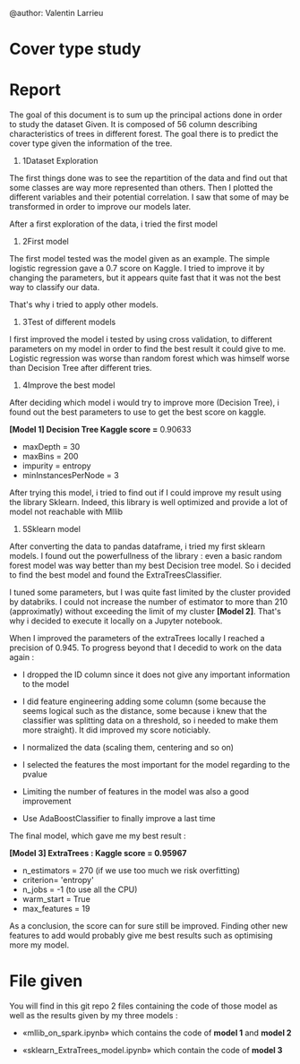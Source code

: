 @author: Valentin Larrieu

# Cover type study

# Report

The goal of this document is to sum up the principal actions done in order to study the dataset Given. It is composed of 56 column describing characteristics of trees in different forest. The goal there is to predict the cover type given the information of the tree.

1. 1Dataset Exploration

The first things done was to see the repartition of the data and find out that some classes are way more represented than others. Then I plotted the different variables and their potential correlation. I saw that some of may be transformed in order to improve our models later.

After a first exploration of the data, i tried the first model

1. 2First model

The first model tested was the model given as an example. The simple logistic regression gave a 0.7 score on Kaggle. I tried to improve it by changing the parameters, but it appears quite fast that it was not the best way to classify our data.

That&#39;s why i tried to apply other models.

1. 3Test of different models

I first improved the model i tested by using cross validation, to different parameters on my model in order to find the best result it could give to me. Logistic regression was worse than random forest which was himself worse than Decision Tree after different tries.

1. 4Improve the best model

After deciding which model i would try to improve more (Decision Tree), i found out the best parameters to use to get the best score on kaggle.

**[Model 1] Decision Tree Kaggle score =** 0.90633

- maxDepth = 30
- maxBins = 200
- impurity = entropy
- minInstancesPerNode = 3

After trying this model, i tried to find out if I could improve my result using the library Sklearn. Indeed, this library is well optimized and provide a lot of model not reachable with Mllib

1. 5Sklearn model

After converting the data to pandas dataframe, i tried my first sklearn models. I found out the powerfullness of the library : even a basic random forest model was way better than my best Decision tree model. So i decided to find the best model and found the ExtraTreesClassifier.

I tuned some parameters, but I was quite fast limited by the cluster provided by databriks. I could not increase the number of estimator to more than 210 (approximatly)  without exceeding  the limit of my cluster **[Model 2]**. That&#39;s why i decided to execute it locally on a Jupyter notebook.

When I improved the parameters of the extraTrees locally I reached a precision of 0.945. To progress beyond that I decedid to work on the data again :

- I dropped the ID column since it does not give any important information to the model

- I did feature engineering adding some column (some because the seems logical such as the distance, some because i knew that the classifier was splitting data on a threshold, so i needed to make them more straight). It did improved my score noticiably.
- I normalized the data (scaling them, centering and so on)
- I selected the features the most important for the model regarding to the pvalue
- Limiting the number of features in the model was also a good improvement
- Use AdaBoostClassifier to finally improve a last time

The final model, which gave me my best result :

**[Model 3] ExtraTrees : Kaggle score = 0.95967**

- n\_estimators = 270 (if we use too much we risk overfitting)
- criterion= &#39;entropy&#39;
- n\_jobs = -1 (to use all the CPU)
- warm\_start = True
- max\_features = 19

As a conclusion, the score can for sure still be improved. Finding other new features to add would probably give me best results such as optimising more my model.

# File given

You will find in this git repo 2 files containing the code of those model as well as the results given by my three models :

- «mllib\_on\_spark.ipynb» which contains the code of **model 1** and **model 2**

- «sklearn\_ExtraTrees\_model.ipynb» which contain the code of **model 3**

